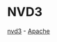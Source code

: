 NVD3
===

[nvd3](https://github.com/novus/nvd3) - [Apache](http://www.apache.org/licenses/LICENSE-2.0)

